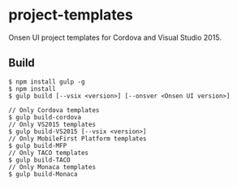 # project-templates

Onsen UI project templates for Cordova and Visual Studio 2015.

## Build

```
$ npm install gulp -g
$ npm install
$ gulp build [--vsix <version>] [--onsver <Onsen UI version>]

// Only Cordova templates
$ gulp build-cordova
// Only VS2015 templates
$ gulp build-VS2015 [--vsix <version>]
// Only MobileFirst Platform templates
$ gulp build-MFP
// Only TACO templates
$ gulp build-TACO
// Only Monaca templates
$ gulp build-Monaca

```
